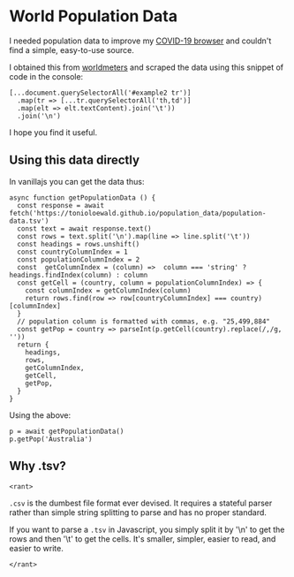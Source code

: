 # World Population Data

I needed population data to improve my [COVID-19 browser](https://tinyurl.com/covid19-browser) 
and couldn't find a simple, easy-to-use source.

I obtained this from [worldmeters](https://www.worldometers.info/world-population/population-by-country/)
and scraped the data using this snippet of code in the console:

```
[...document.querySelectorAll('#example2 tr')]
  .map(tr => [...tr.querySelectorAll('th,td')]
  .map(elt => elt.textContent).join('\t'))
  .join('\n')
```

I hope you find it useful.

## Using this data directly

In vanillajs you can get the data thus:

```
async function getPopulationData () {
  const response = await fetch('https://tonioloewald.github.io/population_data/population-data.tsv')
  const text = await response.text()
  const rows = text.split('\n').map(line => line.split('\t'))
  const headings = rows.unshift()
  const countryColumnIndex = 1
  const populationColumnIndex = 2
  const  getColumnIndex = (column) =>  column === 'string' ? headings.findIndex(column) : column
  const getCell = (country, column = populationColumnIndex) => {
    const columnIndex = getColumnIndex(column)
    return rows.find(row => row[countryColumnIndex] === country)[columnIndex]
  }
  // population column is formatted with commas, e.g. "25,499,884"
  const getPop = country => parseInt(p.getCell(country).replace(/,/g, ''))
  return {
    headings,
    rows,
    getColumnIndex,
    getCell,
    getPop,
  }
}
```

Using the above:

```
p = await getPopulationData()
p.getPop('Australia')
```

## Why .tsv?

`<rant>`

`.csv` is the dumbest file format ever devised. It requires a stateful parser rather than simple
string splitting to parse and has no proper standard.

If you want to parse a `.tsv` in Javascript, you simply split it by '\n' to get the rows and then
'\t' to get the cells. It's smaller, simpler, easier to read, and easier to write.

`</rant>`